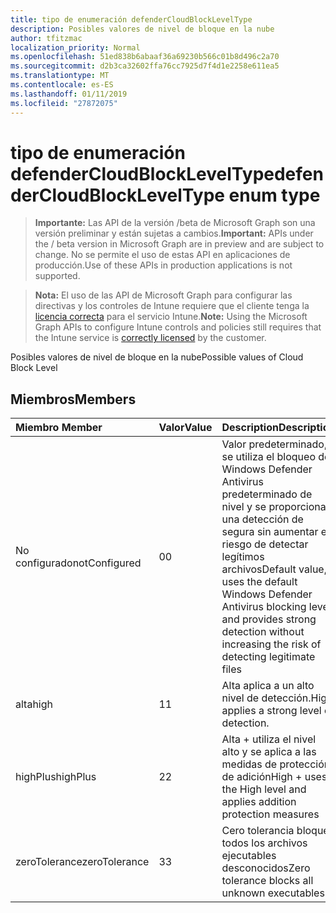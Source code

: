 ```yaml
---
title: tipo de enumeración defenderCloudBlockLevelType
description: Posibles valores de nivel de bloque en la nube
author: tfitzmac
localization_priority: Normal
ms.openlocfilehash: 51ed838b6abaaf36a69230b566c01b8d496c2a70
ms.sourcegitcommit: d2b3ca32602ffa76cc7925d7f4d1e2258e611ea5
ms.translationtype: MT
ms.contentlocale: es-ES
ms.lasthandoff: 01/11/2019
ms.locfileid: "27872075"
---
```

# <a name="defendercloudblockleveltype-enum-type"></a><span data-ttu-id="2b624-103">tipo de enumeración defenderCloudBlockLevelType</span><span class="sxs-lookup"><span data-stu-id="2b624-103">defenderCloudBlockLevelType enum type</span></span>

> <span data-ttu-id="2b624-104">**Importante:** Las API de la versión /beta de Microsoft Graph son una versión preliminar y están sujetas a cambios.</span><span class="sxs-lookup"><span data-stu-id="2b624-104">**Important:** APIs under the / beta version in Microsoft Graph are in preview and are subject to change.</span></span> <span data-ttu-id="2b624-105">No se permite el uso de estas API en aplicaciones de producción.</span><span class="sxs-lookup"><span data-stu-id="2b624-105">Use of these APIs in production applications is not supported.</span></span>

> <span data-ttu-id="2b624-106">**Nota:** El uso de las API de Microsoft Graph para configurar las directivas y los controles de Intune requiere que el cliente tenga la [licencia correcta](https://go.microsoft.com/fwlink/?linkid=839381) para el servicio Intune.</span><span class="sxs-lookup"><span data-stu-id="2b624-106">**Note:** Using the Microsoft Graph APIs to configure Intune controls and policies still requires that the Intune service is [correctly licensed](https://go.microsoft.com/fwlink/?linkid=839381) by the customer.</span></span>

<span data-ttu-id="2b624-107">Posibles valores de nivel de bloque en la nube</span><span class="sxs-lookup"><span data-stu-id="2b624-107">Possible values of Cloud Block Level</span></span>
## <a name="members"></a><span data-ttu-id="2b624-108">Miembros</span><span class="sxs-lookup"><span data-stu-id="2b624-108">Members</span></span>
|<span data-ttu-id="2b624-109">Miembro	</span><span class="sxs-lookup"><span data-stu-id="2b624-109">Member</span></span>|<span data-ttu-id="2b624-110">Valor</span><span class="sxs-lookup"><span data-stu-id="2b624-110">Value</span></span>|<span data-ttu-id="2b624-111">Description</span><span class="sxs-lookup"><span data-stu-id="2b624-111">Description</span></span>|
|:---|:---|:---|
|<span data-ttu-id="2b624-112">No configurado</span><span class="sxs-lookup"><span data-stu-id="2b624-112">notConfigured</span></span>|<span data-ttu-id="2b624-113">0</span><span class="sxs-lookup"><span data-stu-id="2b624-113">0</span></span>|<span data-ttu-id="2b624-114">Valor predeterminado, se utiliza el bloqueo de Windows Defender Antivirus predeterminado de nivel y se proporciona una detección de segura sin aumentar el riesgo de detectar legítimos archivos</span><span class="sxs-lookup"><span data-stu-id="2b624-114">Default value, uses the default Windows Defender Antivirus blocking level and provides strong detection without increasing the risk of detecting legitimate files</span></span>|
|<span data-ttu-id="2b624-115">alta</span><span class="sxs-lookup"><span data-stu-id="2b624-115">high</span></span>|<span data-ttu-id="2b624-116">1</span><span class="sxs-lookup"><span data-stu-id="2b624-116">1</span></span>|<span data-ttu-id="2b624-117">Alta aplica a un alto nivel de detección.</span><span class="sxs-lookup"><span data-stu-id="2b624-117">High applies a strong level of detection.</span></span>|
|<span data-ttu-id="2b624-118">highPlus</span><span class="sxs-lookup"><span data-stu-id="2b624-118">highPlus</span></span>|<span data-ttu-id="2b624-119">2</span><span class="sxs-lookup"><span data-stu-id="2b624-119">2</span></span>|<span data-ttu-id="2b624-120">Alta + utiliza el nivel alto y se aplica a las medidas de protección de adición</span><span class="sxs-lookup"><span data-stu-id="2b624-120">High + uses the High level and applies addition protection measures</span></span>|
|<span data-ttu-id="2b624-121">zeroTolerance</span><span class="sxs-lookup"><span data-stu-id="2b624-121">zeroTolerance</span></span>|<span data-ttu-id="2b624-122">3</span><span class="sxs-lookup"><span data-stu-id="2b624-122">3</span></span>|<span data-ttu-id="2b624-123">Cero tolerancia bloquea todos los archivos ejecutables desconocidos</span><span class="sxs-lookup"><span data-stu-id="2b624-123">Zero tolerance blocks all unknown executables</span></span>|






